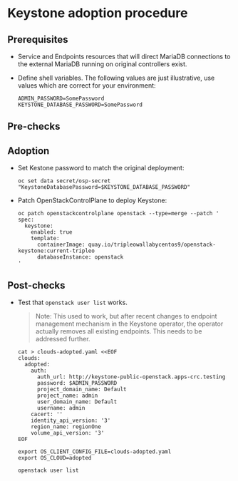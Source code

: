 Keystone adoption procedure
===========================

Prerequisites
-------------

* Service and Endpoints resources that will direct MariaDB connections
  to the external MariaDB running on original controllers exist.

* Define shell variables. The following values are just illustrative,
  use values which are correct for your environment:

  ```
  ADMIN_PASSWORD=SomePassword
  KEYSTONE_DATABASE_PASSWORD=SomePassword
  ```

Pre-checks
----------

Adoption
--------

* Set Kestone password to match the original deployment:

  ```
  oc set data secret/osp-secret "KeystoneDatabasePassword=$KEYSTONE_DATABASE_PASSWORD"
  ```

* Patch OpenStackControlPlane to deploy Keystone:

  ```
  oc patch openstackcontrolplane openstack --type=merge --patch '
  spec:
    keystone:
      enabled: true
      template:
        containerImage: quay.io/tripleowallabycentos9/openstack-keystone:current-tripleo
        databaseInstance: openstack
  '
  ```

Post-checks
-----------

* Test that `openstack user list` works.

  > Note: This used to work, but after recent changes to endpoint
  > management mechanism in the Keystone operator, the operator
  > actually removes all existing endpoints. This needs to be
  > addressed further.

  ```
  cat > clouds-adopted.yaml <<EOF
  clouds:
    adopted:
      auth:
        auth_url: http://keystone-public-openstack.apps-crc.testing
        password: $ADMIN_PASSWORD
        project_domain_name: Default
        project_name: admin
        user_domain_name: Default
        username: admin
      cacert: ''
      identity_api_version: '3'
      region_name: regionOne
      volume_api_version: '3'
  EOF

  export OS_CLIENT_CONFIG_FILE=clouds-adopted.yaml
  export OS_CLOUD=adopted

  openstack user list
  ```
